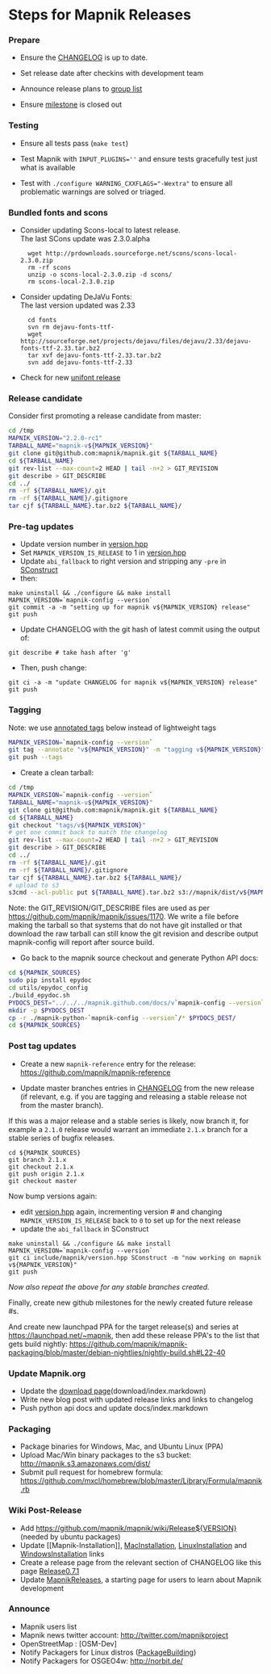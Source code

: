 # Steps for Mapnik Releases
    
### Prepare
    
* Ensure the [CHANGELOG](https://github.com/mapnik/mapnik/blob/master/CHANGELOG.md) is up to date.
    
* Set release date after checkins with development team
    
* Announce release plans to [group list](http://groups.google.com/group/mapnik)
    
* Ensure [milestone](https://github.com/mapnik/mapnik/issues/milestones) is closed out


### Testing

* Ensure all tests pass (`make test`)

* Test Mapnik with `INPUT_PLUGINS=''` and ensure tests gracefully test just what is available

* Test with `./configure WARNING_CXXFLAGS="-Wextra"` to ensure all problematic warnings are solved or triaged.

### Bundled fonts and scons
    
* Consider updating Scons-local to latest release.  
  The last SCons update was 2.3.0.alpha
    
        wget http://prdownloads.sourceforge.net/scons/scons-local-2.3.0.zip
        rm -rf scons
        unzip -o scons-local-2.3.0.zip -d scons/
        rm scons-local-2.3.0.zip
    
* Consider updating DeJaVu Fonts:  
  The last version updated was 2.33
    
        cd fonts
        svn rm dejavu-fonts-ttf-
        wget http://sourceforge.net/projects/dejavu/files/dejavu/2.33/dejavu-fonts-ttf-2.33.tar.bz2
        tar xvf dejavu-fonts-ttf-2.33.tar.bz2
        svn add dejavu-fonts-ttf-2.33
    
* Check for new [unifont release](http://unifoundry.com/unifont.html)

### Release candidate

Consider first promoting a release candidate from master:

```sh
cd /tmp
MAPNIK_VERSION="2.2.0-rc1"
TARBALL_NAME="mapnik-v${MAPNIK_VERSION}"
git clone git@github.com:mapnik/mapnik.git ${TARBALL_NAME}
cd ${TARBALL_NAME}
git rev-list --max-count=2 HEAD | tail -n+2 > GIT_REVISION
git describe > GIT_DESCRIBE
cd ../
rm -rf ${TARBALL_NAME}/.git
rm -rf ${TARBALL_NAME}/.gitignore
tar cjf ${TARBALL_NAME}.tar.bz2 ${TARBALL_NAME}/
```

### Pre-tag updates

  * Update version number in [version.hpp](https://github.com/mapnik/mapnik/blob/master/include/mapnik/version.hpp)
  * Set `MAPNIK_VERSION_IS_RELEASE` to 1 in [version.hpp](https://github.com/mapnik/mapnik/blob/master/include/mapnik/version.hpp)
  * Update `abi_fallback` to right version and stripping any `-pre` in [SConstruct](https://github.com/mapnik/mapnik/blob/master/SConstruct)
  * then:

```
make uninstall && ./configure && make install
MAPNIK_VERSION=`mapnik-config --version`
git commit -a -m "setting up for mapnik v${MAPNIK_VERSION} release" 
git push
```

  * Update CHANGELOG with the git hash of latest commit using the output of:

```
git describe # take hash after 'g'
```

  * Then, push change:

```
git ci -a -m "update CHANGELOG for mapnik v${MAPNIK_VERSION} release"
git push
```

### Tagging

Note: we use [annotated tags](http://stackoverflow.com/questions/4971746/why-should-i-care-about-lightweight-vs-annotated-tags/4971817#4971817) below instead of lightweight tags

```sh
MAPNIK_VERSION=`mapnik-config --version`
git tag --annotate "v${MAPNIK_VERSION}" -m "tagging v${MAPNIK_VERSION}"
git push --tags
```

* Create a clean tarball:

```sh
cd /tmp
MAPNIK_VERSION=`mapnik-config --version`
TARBALL_NAME="mapnik-v${MAPNIK_VERSION}"
git clone git@github.com:mapnik/mapnik.git ${TARBALL_NAME}
cd ${TARBALL_NAME}
git checkout "tags/v${MAPNIK_VERSION}"
# get one commit back to match the changelog
git rev-list --max-count=2 HEAD | tail -n+2 > GIT_REVISION
git describe > GIT_DESCRIBE
cd ../
rm -rf ${TARBALL_NAME}/.git
rm -rf ${TARBALL_NAME}/.gitignore
tar cjf ${TARBALL_NAME}.tar.bz2 ${TARBALL_NAME}/
# upload to s3
s3cmd --acl-public put ${TARBALL_NAME}.tar.bz2 s3://mapnik/dist/v${MAPNIK_VERSION}/
```

Note: the GIT_REVISION/GIT_DESCRIBE files are used as per https://github.com/mapnik/mapnik/issues/1170. We write a file before making the tarball so that systems that do not have git installed or that download the raw tarball can still know the git revision and describe output mapnik-config will report after source build.

* Go back to the mapnik source checkout and generate Python API docs:

```sh
cd ${MAPNIK_SOURCES}
sudo pip install epydoc
cd utils/epydoc_config
./build_epydoc.sh
PYDOCS_DEST="../../../mapnik.github.com/docs/v`mapnik-config --version`/api/python/"
mkdir -p $PYDOCS_DEST
cp -r ./mapnik-python-`mapnik-config --version`/* $PYDOCS_DEST/
cd ${MAPNIK_SOURCES}
```

### Post tag updates

* Create a new `mapnik-reference` entry for the release: https://github.com/mapnik/mapnik-reference

* Update master branches entries in [CHANGELOG](https://github.com/mapnik/mapnik/blob/master/CHANGELOG.md) from the new release (if relevant, e.g. if you are tagging and releasing a stable release not from the master branch).

If this was a major release and a stable series is likely, now branch it, for example a `2.1.0` release would warrant an immediate `2.1.x` branch for a stable series of bugfix releases.

```
cd ${MAPNIK_SOURCES}
git branch 2.1.x
git checkout 2.1.x
git push origin 2.1.x
git checkout master
```

Now bump versions again:

   * edit [version.hpp](https://github.com/mapnik/mapnik/blob/master/include/mapnik/version.hpp) again, incrementing version # and changing `MAPNIK_VERSION_IS_RELEASE` back to `0` to set up for the next release
   * update the `abi_fallback` in SConstruct

```
make uninstall && ./configure && make install
MAPNIK_VERSION=`mapnik-config --version`
git ci include/mapnik/version.hpp SConstruct -m "now working on mapnik v${MAPNIK_VERSION}"
git push
```

_Now also repeat the above for any stable branches created._

Finally, create new github milestones for the newly created future release #s.

And create new launchpad PPA for the target release(s) and series at https://launchpad.net/~mapnik, then add these release PPA's to the list that gets build nightly: https://github.com/mapnik/mapnik-packaging/blob/master/debian-nightlies/nightly-build.sh#L22-40

### Update Mapnik.org

* Update the [download page](http://mapnik.org/download/)(download/index.markdown)
* Write new blog post with updated release links and links to changelog
* Push python api docs and update docs/index.markdown
    
### Packaging
    
* Package binaries for Windows, Mac, and Ubuntu Linux (PPA)
* Upload Mac/Win binary packages to the s3 bucket: <http://mapnik.s3.amazonaws.com/dist/>
* Submit pull request for homebrew formula: <https://github.com/mxcl/homebrew/blob/master/Library/Formula/mapnik.rb>
    
### Wiki Post-Release

* Add https://github.com/mapnik/mapnik/wiki/Release${VERSION} (needed by ubuntu packages)
* Update [[Mapnik-Installation]], [MacInstallation](MacInstallation), [LinuxInstallation](https://github.com/mapnik/mapnik/wiki/LinuxInstallation) and [WindowsInstallation](WindowsInstallation) links
* Create a release page from the relevant section of CHANGELOG like this page [Release0.7.1](Release0.7.1)
* Update [MapnikReleases](MapnikReleases), a starting page for users to learn about Mapnik development
    
### Announce
    
* Mapnik users list
* Mapnik news twitter account: http://twitter.com/mapnikproject
* OpenStreetMap : [OSM-Dev]
* Notify Packagers for Linux distros ([PackageBuilding](PackageBuilding))
* Notify Packagers for OSGEO4w: http://norbit.de/